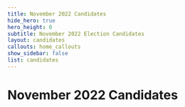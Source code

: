 ```yaml
---
title: November 2022 Candidates
hide_hero: true
hero_height: 0
subtitle: November 2022 Election Candidates
layout: candidates
callouts: home_callouts
show_sidebar: false
list: candidates
---
```


# November 2022 Candidates

